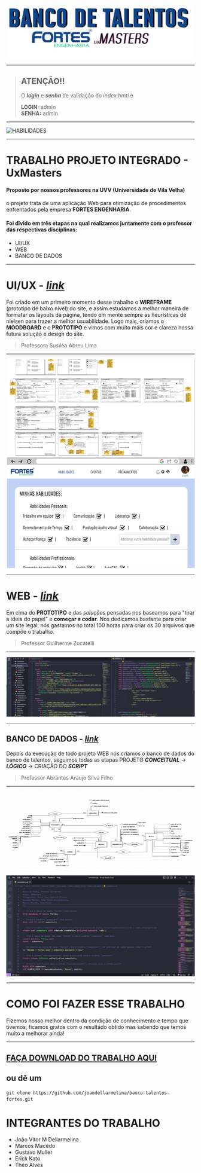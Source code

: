 ![BANDO DE TALENTOS FORTES](git-img/img2.png)

--- 

> ## ATENÇÃO!! 
>
> O ***login*** e ***senha*** de validação do *index.hmtl* é              
> 
> **LOGIN:** admin  
> **SENHA:** admin 
 
---

![HABILIDADES](git-img/WEB.gif)

---

# TRABALHO PROJETO INTEGRADO - UxMasters

#### Proposto por nossos **professores** na **UVV** (Universidade de Vila Velha)
o projeto trata de uma aplicação Web para otimização de procedimentos enfrentados pela empresa **FORTES ENGENHARIA**. 

 #### Foi divido em três etapas na qual realizamos juntamente com o professor das respectivas disciplinas:
  - UI/UX
  - WEB
  - BANCO DE DADOS
 
---

# UI/UX - *[link](https://github.com/joaodellarmelina/banco-talentos-fortes/tree/6f3321e09cb348dbb1c10877bf09843d09e3e63d/UX-UI)*

Foi criado em um primeiro momento desse trabalho o **WIREFRAME** (prototipo de baixo nivel) do site, e assim estudamos a melhor maneira de formatar os layouts da página, tendo em mente sempre
as heuristicas de nielsen para trazer a melhor usuabilidade. Logo mais, criamos o **MOODBOARD** e o **PROTOTIPO** e vimos com muito mais cor e clareza nossa futura solução e desigh do site. 

> Professora Susiléa Abreu Lima

---

![UI/UX](git-img/wireframe-prototipo.png)

---

# WEB - *[link](https://github.com/joaodellarmelina/banco-talentos-fortes/tree/b56d35c2b5de7589eaab4e5fc8e5c3936176c1e6/WEB)* 

Em cima do **PROTOTIPO** e das *soluções* pensadas nos baseamos para "tirar a ideia do papel" e **começar a codar**.
Nos dedicamos bastante para criar um site legal, nós gastamos no total 100 horas para criar os 30 arquivos que compõe o trabalho. 

> Professor Guilherme Zucatelli

---


![CODE](git-img/web.png)

---

## BANCO DE DADOS - *[link](https://github.com/joaodellarmelina/banco-talentos-fortes/tree/c5c1cd240dabbb60c3a2fc22d5421f834b419ecb/banco-de-dados)*

Depois da execução de todo projeto WEB nós criamos o banco de dados do banco de talentos, seguimos todas as etapas PROJETO ***CONCEITUAL*** -> ***LÓGICO*** -> CRIAÇÃO DO ***SCRIPT***

> Professor Abrantes Araujo Silva Filho

---

![CONCEITUAL](git-img/PROJETOCONCEITUAL.png)
![CODE](git-img/SCRIPTBD.png)

---

# COMO FOI FAZER ESSE TRABALHO

Fizemos nosso melhor dentro da condição de conhecimento e tempo que tivemos, ficamos gratos com o resultado obtido mas sabendo que temos muito a melhorar ainda!

---

## [FAÇA DOWNLOAD DO TRABALHO AQUI](https://github.com/joaodellarmelina/banco-talentos-fortes/archive/refs/heads/main.zip)
## ou dê um
`
git clone https://github.com/joaodellarmelina/banco-talentos-fortes.git
`

# INTEGRANTES DO TRABALHO 

- João Vitor M Dellarmelina
- Marcos Macêdo 
- Gustavo Muller
- Erick Kato
- Théo Alves





